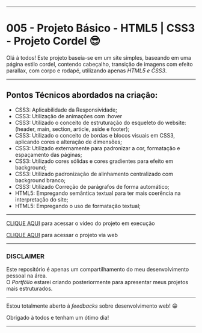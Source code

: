 <hr>
<h1>005 - Projeto Básico - HTML5 | CSS3 -  Projeto Cordel &#x1F60E;</h1>
<p>Olá à todos! Este projeto baseia-se em um site simples, baseando em uma página estilo cordel, contendo cabeçalho, transição de imagens com efeito parallax, com corpo e rodapé, utilizando apenas <em>HTML5 e CSS3</em>.</p>
<hr>
<h2>Pontos Técnicos abordados na criação:</h2>
<ul>
  <li>CSS3: Aplicabilidade da Responsividade;</li>
  <li>CSS3: Utilização de animações com :hover</li>
  <li>CSS3: Utilizado o conceito de estruturação do esqueleto do website: (header, main, section, article, aside e footer);</li>
  <li>CSS3: Utilizado o conceito de bordas e blocos visuais em CSS3, aplicando cores e alteração de dimensões;
  <li>CSS3: Utilizado externamente para padronizar a cor, formatação e espaçamento das páginas;</li>
  <li>CSS3: Utilizado cores sólidas e cores gradientes para efeito em background;</li>
  <li>CSS3: Utilizado padronização de alinhamento centralizado com background branco;</li>
  <li>CSS3: Utilizado Correção de parágrafos de forma automático;</li>
  <li>HTML5: Empregando semântica textual para ter mais coerência na interpretação do site;</li>
  <li>HTML5: Empregando o uso de formatação textual;</li>
</ul>
<hr>
<p><a href="https://www.youtube.com/watch?v=8t-P1yxSy-s">CLIQUE AQUI</a> para acessar o vídeo do projeto em execução</p>
<p><a href="https://diegomendonc.github.io/TrainingHTML-CSS/004%20-%20Projeto%20B%C3%A1sico%20-%20HTML5%20CSS3%20-%20Projeto%20Android/">CLIQUE AQUI</a> para acessar o projeto via web</p>
<hr>
<h3><strong>DISCLAIMER</strong></h3>
<p>Este repositório é apenas um compartilhamento do meu desenvolvimento pessoal na área.<br>O <em>Portfólio</em> estarei criando posteriormente para apresentar meus projetos mais estruturados.</p>
<hr>
<p>Estou totalmente aberto à <em>feedbacks</em> sobre desenvolvimento web! &#x1F601;</p>
<p>Obrigado à todos e tenham um ótimo dia!</p>
<hr>
